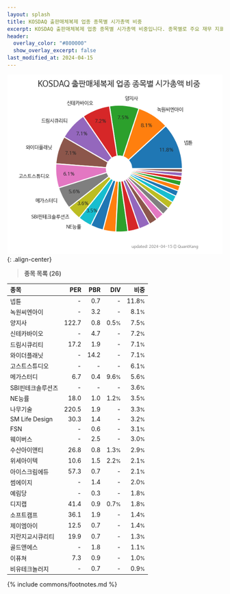 ```yaml
---
layout: splash
title: KOSDAQ 출판매체복제 업종 종목별 시가총액 비중
excerpt: KOSDAQ 출판매체복제 업종 종목별 시가총액 비중입니다. 종목별로 주요 재무 지표를 함께 표시합니다.
header:
  overlay_color: "#800000"
  show_overlay_excerpt: false
last_modified_at: 2024-04-15
---
```



![KOSDAQ 출판매체복제 업종 종목별 시가총액 비중](/stats/sector/images/kosdaq_업종_출판매체복제_종목.png){: .align-center}


> **종목 목록 (26)**<a id="list"></a>

| **종목** | **PER** | **PBR** | **DIV** | **비중** |
| :------- | ------: | ------: | ------: | -------: |
| 넵튠 | - | 0.7 | - | 11.8<small>%</small> |
| 녹원씨엔아이 | - | 3.2 | - | 8.1<small>%</small> |
| 양지사 | 122.7 | 0.8 | 0.5<small>%</small> | 7.5<small>%</small> |
| 신테카바이오 | - | 4.7 | - | 7.2<small>%</small> |
| 드림시큐리티 | 17.2 | 1.9 | - | 7.1<small>%</small> |
| 와이더플래닛 | - | 14.2 | - | 7.1<small>%</small> |
| 고스트스튜디오 | - | - | - | 6.1<small>%</small> |
| 메가스터디 | 6.7 | 0.4 | 9.6<small>%</small> | 5.6<small>%</small> |
| SBI핀테크솔루션즈 | - | - | - | 3.6<small>%</small> |
| NE능률 | 18.0 | 1.0 | 1.2<small>%</small> | 3.5<small>%</small> |
| 나무기술 | 220.5 | 1.9 | - | 3.3<small>%</small> |
| SM Life Design | 30.3 | 1.4 | - | 3.2<small>%</small> |
| FSN | - | 0.6 | - | 3.1<small>%</small> |
| 웨이버스 | - | 2.5 | - | 3.0<small>%</small> |
| 수산아이앤티 | 26.8 | 0.8 | 1.3<small>%</small> | 2.9<small>%</small> |
| 위세아이텍 | 10.6 | 1.5 | 2.2<small>%</small> | 2.1<small>%</small> |
| 아이스크림에듀 | 57.3 | 0.7 | - | 2.1<small>%</small> |
| 썸에이지 | - | 1.4 | - | 2.0<small>%</small> |
| 예림당 | - | 0.3 | - | 1.8<small>%</small> |
| 디지캡 | 41.4 | 0.9 | 0.7<small>%</small> | 1.8<small>%</small> |
| 소프트캠프 | 36.1 | 1.9 | - | 1.4<small>%</small> |
| 제이엠아이 | 12.5 | 0.7 | - | 1.4<small>%</small> |
| 지란지교시큐리티 | 19.9 | 0.7 | - | 1.3<small>%</small> |
| 골드앤에스 | - | 1.8 | - | 1.1<small>%</small> |
| 이퓨쳐 | 7.3 | 0.9 | - | 1.0<small>%</small> |
| 비유테크놀러지 | - | 0.7 | - | 0.9<small>%</small> |

{% include commons/footnotes.md %}